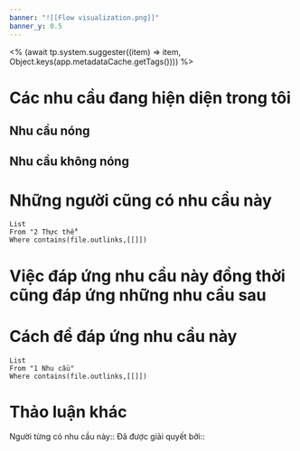 ```yaml
---
banner: "![[Flow visualization.png]]"
banner_y: 0.5
---
```

<% (await tp.system.suggester((item) => item, Object.keys(app.metadataCache.getTags()))) %>
# Các nhu cầu đang hiện diện trong tôi
## Nhu cầu nóng 
## Nhu cầu không nóng
# Những người cũng có nhu cầu này
```dataview
List
From "2 Thực thể" 
Where contains(file.outlinks,[[]]) 
```

# Việc đáp ứng nhu cầu này đồng thời cũng đáp ứng những nhu cầu sau

# Cách để đáp ứng nhu cầu này
```dataview
List
From "1 Nhu cầu" 
Where contains(file.outlinks,[[]])
```
# Thảo luận khác
Người từng có nhu cầu này:: 
Đã được giải quyết bởi:: 